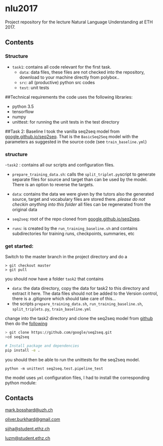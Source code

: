 # nlu2017

Project repository for the lecture Natural Language Understanding at ETH 2017.

## Contents

### Structure
 - `task1`:  contains all code relevant for the first task.
    - `data`: data files, these files are not checked into the repository, download to your machine directly from polybox..
    - `src`: all (productive) python src codes
    - `test`: unit tests

##Technical requirements
the code uses the following libraries:
 - python 3.5
 - tensorflow
 - numpy
 - unittest: for running the unit tests in the test directory


##Task 2: Baseline
I took the vanilla seq2seq model from [google.github.io/seq2seq](https://google.github.io/seq2seq/). That is the `BasicSeq2Seq` model with 
the parameters as suggested in the source code (see `train_baseline.yml`)



### structure
 -`task2` : contains all our scripts and configuration files.
   - `prepare_training_data.sh`: calls the `split_triplet.py`script to generate separate files for source and target than can be used 
   by the model. There is an option to reverse the targets.
   
   - `data`: contains the data we were given by the tutors also the generated source, target and vocabulary files are stored there.
   _please do not checkin anything into this folder_ all files can be regenerated from the original data
   - `seq2seq`: root of the repo cloned from [google.github.io/seq2seq](https://google.github.io/seq2seq/). 
   - `runs`: is created by the `run_training_baseline.sh` and contains subdirectories for training runs, checkpoints, summaries, etc
   
### get started:
Switch to the master branch in the project directory and do a 
```
> git checkout master
> git pull
```
you should now have a folder `task2` that contains
  - `data`: the data directory, copy the data for task2 to this directory and extract it here. The data files should not be added
  to the Version control, there is a .gitignore which should take care of this...
  - the scripts `prepare_training_data.sh`, `run_training_baseline.sh`, `split_triplets.py`, `train_baseline.yml`

change into the task2 directory and clone the seq2seq model from [github](https://google.github.io/seq2seq/)
then do the [following](https://google.github.io/seq2seq/getting_started/)

```bash
> git clone https://github.com/google/seq2seq.git
>cd seq2seq

# Install package and dependencies
pip install -e .

```
you should then be able to run the unittests for the seq2seq model. 
```
python -m unittest seq2seq.test.pipeline_test
```
the model uses `yml` configuration files, I had to install the corresponding python module:



## Contacts
mark.bosshard@uzh.ch

oliver.burkhard@gmail.com

sijha@student.ethz.ch

luzm@student.ethz.ch

